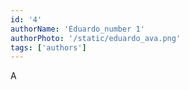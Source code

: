 ```yaml
---
id: '4'
authorName: 'Eduardo_number 1'
authorPhoto: '/static/eduardo_ava.png'
tags: ['authors']
---
```


А
